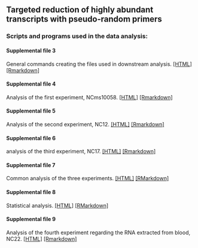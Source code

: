 ## Targeted reduction of highly abundant transcripts with pseudo-random primers

### Scripts and programs used in the data analysis:

#### Supplemental file 3

General commands creating the files used in downstream analysis. [[HTML]](common_commands.html) [[Rmarkdown]](common_commands.Rmd)

#### Supplemental file 4

Analysis of the first experiment, NCms10058. [[HTML]](NCki_clean/commandes_clean.html) [[Rmarkdown]](NCki_clean/commandes_clean.Rmd)

#### Supplemental file 5

Analysis of the second experiment, NC12. [[HTML]](Nc12_clean/commandes_clean.html) [[Rmarkdown]](Nc12_clean/commandes_clean.Rmd)

#### Supplemental file 6

analysis of the third experiment, NC17. [[HTML]](NC17_clean/commandes_clean.html) [[Rmarkdown]](NC17_clean/commandes_clean.Rmd)

#### Supplemental file 7

Common analysis of the three experiments. [[HTML]](3_exp/command.html) [[RMarkdown]](3_exp/command.Rmd)

#### Supplemental file 8

Statistical analysis. [[HTML]](3_exp/stat/stats.html) [[RMarkdown]](3_exp/stat/stats.Rmd)

#### Supplemental file 9

Analysis of the fourth experiment regarding the RNA extracted from blood, NC22. [[HTML]](NC22b_clean/commands_NC22.html) [[Rmarkdown]](NC22b_clean/commands_NC22.Rmd)
